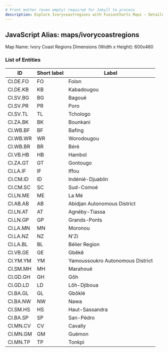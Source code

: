 ```yaml
---
# Front matter (even empty) required for Jekyll to process
description: Explore Ivorycoastregions with FusionCharts Maps – Detailed features for seamless integration. Try now & enhance your data visualization today! 
---
```


## JavaScript Alias: maps/ivorycoastregions

Map Name: Ivory Coast Regions
Dimensions (Width x Height): 600x460

### List of Entities

ID | Short label | Label
---|---|---|
CI.DE.FO|FO|Folon
CI.DE.KB|KB|Kabadougou
CI.SV.BG|BG|Bagoué
CI.SV.PR|PR|Poro
CI.SV.TL|TL|Tchologo
CI.ZA.BK|BK|Bounkani
CI.WB.BF|BF|Bafing
CI.WB.WR|WR|Worodougou
CI.WB.BR|BR|Béré
CI.VB.HB|HB|Hambol
CI.ZA.GT|GT|Gontougo
CI.LA.IF|IF|Iffou
CI.CM.ID|ID|Indénié-Djuablin
CI.CM.SC|SC|Sud-Comoé
CI.LN.ME|ME|La Mé
CI.AB.AB|AB|Abidjan Autonomous District
CI.LN.AT|AT|Agnéby-Tiassa
CI.LN.GP|GP|Grands-Ponts
CI.LA.MN|MN|Moronou
CI.LA.NZ|NZ|N\'Zi
CI.LA.BL|BL|Bélier Region
CI.VB.GE|GE|Gbêkê
CI.YM.YM|YM|Yamoussoukro Autonomous District
CI.SM.MH|MH|Marahoué
CI.GD.GH|GH|Gôh
CI.GD.LD|LD|Lôh-Djiboua
CI.BA.GL|GL|Gbôklé
CI.BA.NW|NW|Nawa
CI.SM.HS|HS|Haut-Sassandra
CI.BA.SP|SP|San-Pédro
CI.MN.CV|CV|Cavally
CI.MN.GM|GM|Guémon
CI.MN.TP|TP|Tonkpi
